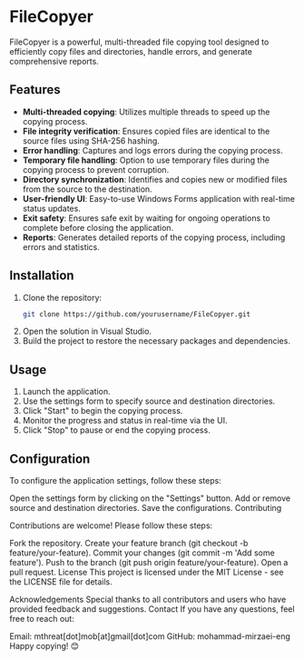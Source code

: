 # FileCopyer

FileCopyer is a powerful, multi-threaded file copying tool designed to efficiently copy files and directories, handle errors, and generate comprehensive reports.

## Features

- **Multi-threaded copying**: Utilizes multiple threads to speed up the copying process.
- **File integrity verification**: Ensures copied files are identical to the source files using SHA-256 hashing.
- **Error handling**: Captures and logs errors during the copying process.
- **Temporary file handling**: Option to use temporary files during the copying process to prevent corruption.
- **Directory synchronization**: Identifies and copies new or modified files from the source to the destination.
- **User-friendly UI**: Easy-to-use Windows Forms application with real-time status updates.
- **Exit safety**: Ensures safe exit by waiting for ongoing operations to complete before closing the application.
- **Reports**: Generates detailed reports of the copying process, including errors and statistics.

## Installation

1. Clone the repository:
    ```sh
    git clone https://github.com/yourusername/FileCopyer.git
    ```
2. Open the solution in Visual Studio.
3. Build the project to restore the necessary packages and dependencies.

## Usage

1. Launch the application.
2. Use the settings form to specify source and destination directories.
3. Click "Start" to begin the copying process.
4. Monitor the progress and status in real-time via the UI.
5. Click "Stop" to pause or end the copying process.

## Configuration
To configure the application settings, follow these steps:

Open the settings form by clicking on the "Settings" button.
Add or remove source and destination directories.
Save the configurations.
Contributing

Contributions are welcome! Please follow these steps:

Fork the repository.
Create your feature branch (git checkout -b feature/your-feature).
Commit your changes (git commit -m 'Add some feature').
Push to the branch (git push origin feature/your-feature).
Open a pull request.
License
This project is licensed under the MIT License - see the LICENSE file for details.

Acknowledgements
Special thanks to all contributors and users who have provided feedback and suggestions.
Contact
If you have any questions, feel free to reach out:

Email: mthreat[dot]mob[at]gmail[dot]com
GitHub: mohammad-mirzaei-eng
Happy copying! 😊
